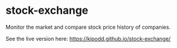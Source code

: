 # stock-exchange
Monitor the market and compare stock price history of companies.

See the live version here: https://kipodd.github.io/stock-exchange/
